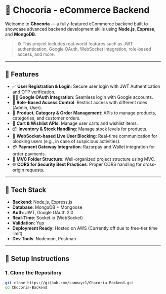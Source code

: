 # 🍫 Chocoria - eCommerce Backend

Welcome to **Chocoria** — a fully-featured eCommerce backend built to showcase advanced backend development skills using **Node.js**, **Express**, and **MongoDB**.

> ⚙️ This project includes real-world features such as JWT authentication, Google OAuth, WebSocket integration, role-based access, and more.

---

## 🚀 Features

- ✅ **User Registration & Login**: Secure user login with JWT Authentication and OTP verification.
- 🧑‍💼 **Google OAuth Integration**: Seamless login with Google accounts.
- 🔐 **Role-Based Access Control**: Restrict access with different roles (Admin, User).
- 🛒 **Product, Category & Order Management**: APIs to manage products, categories, and customer orders.
- 🧾 **Cart & Wishlist APIs**: Manage user carts and wishlist items.
- 📦 **Inventory & Stock Handling**: Manage stock levels for products.
- 💬 **WebSocket-based Live User Blocking**: Real-time communication for blocking users (e.g., in case of suspicious activities).
- 💳 **Payment Gateway Integration**: Razorpay and Wallet integration for order payments.
- 📁 **MVC Folder Structure**: Well-organized project structure using MVC.
- 🌐 **CORS for Security Best Practices**: Proper CORS handling for cross-origin requests.

---

## 📂 Tech Stack

- **Backend**: Node.js, Express.js
- **Database**: MongoDB + Mongoose
- **Auth**: JWT, Google OAuth 2.0
- **Real-Time**: Socket.io (WebSocket)
- **Validation**: Yup
- **Deployment Ready**: Hosted on AWS (Currently off due to free-tier time limit)
- **Dev Tools**: Nodemon, Postman

---

## 🔧 Setup Instructions

### 1. Clone the Repository

```bash
git clone https://github.com/sanmayc1/Chocoria-Backend.git
cd Chocoria-Backend
